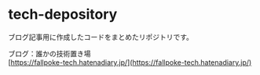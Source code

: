 # tech-depository
ブログ記事用に作成したコードをまとめたリポジトリです。

ブログ：誰かの技術置き場<br>
[https://fallpoke-tech.hatenadiary.jp/](https://fallpoke-tech.hatenadiary.jp/)
